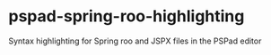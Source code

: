# pspad-spring-roo-highlighting
Syntax highlighting for Spring roo and JSPX files in the PSPad editor

